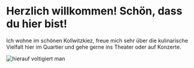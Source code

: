 # Herzlich willkommen! Schön, dass du hier bist!
Ich wohne im schönen Kollwitzkiez, freue mich sehr über die kulinarische Vielfalt hier im Quartier und gehe gerne ins Theater oder auf Konzerte.

![hierauf voltigiert man]([copyimgurl](https://media.istockphoto.com/id/1469413445/de/foto/pferd-im-freien-auf-der-weide.jpg?s=612x612&w=0&k=20&c=w7lnUDsDL_6X_M1mVIjmiNxICSbpS9-PlI453RVpT30=))
